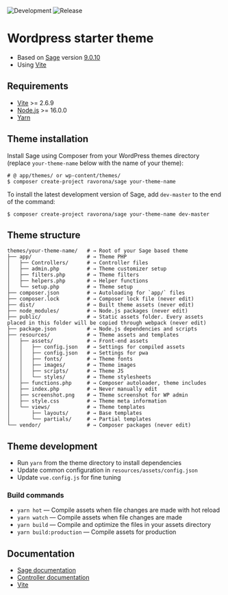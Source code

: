![Development](https://github.com/ravorona/sage/actions/workflows/develop.yml/badge.svg) ![Release](https://github.com/ravorona/sage/actions/workflows/publish.yml/badge.svg)

# Wordpress starter theme

* Based on [Sage](https://roots.io/sage/) version [9.0.10](https://github.com/roots/sage/releases/tag/9.0.9)
* Using [Vite](https://vitejs.dev)


## Requirements

* [Vite](https://vitejs.dev) >= 2.6.9
* [Node.js](http://nodejs.org/) >= 16.0.0
* [Yarn](https://yarnpkg.com/en/docs/install)

## Theme installation

Install Sage using Composer from your WordPress themes directory (replace `your-theme-name` below with the name of your theme):

```shell
# @ app/themes/ or wp-content/themes/
$ composer create-project ravorona/sage your-theme-name
```

To install the latest development version of Sage, add `dev-master` to the end of the command:

```shell
$ composer create-project ravorona/sage your-theme-name dev-master
```

## Theme structure

```shell
themes/your-theme-name/   # → Root of your Sage based theme
├── app/                  # → Theme PHP
│   ├── Controllers/      # → Controller files
│   ├── admin.php         # → Theme customizer setup
│   ├── filters.php       # → Theme filters
│   ├── helpers.php       # → Helper functions
│   └── setup.php         # → Theme setup
├── composer.json         # → Autoloading for `app/` files
├── composer.lock         # → Composer lock file (never edit)
├── dist/                 # → Built theme assets (never edit)
├── node_modules/         # → Node.js packages (never edit)
├── public/               # → Static assets folder. Every assets placed in this folder will be copied through webpack (never edit)
├── package.json          # → Node.js dependencies and scripts
├── resources/            # → Theme assets and templates
│   ├── assets/           # → Front-end assets
│   │   ├── config.json   # → Settings for compiled assets
│   │   ├── config.json   # → Settings for pwa
│   │   ├── fonts/        # → Theme fonts
│   │   ├── images/       # → Theme images
│   │   ├── scripts/      # → Theme JS
│   │   └── styles/       # → Theme stylesheets
│   ├── functions.php     # → Composer autoloader, theme includes
│   ├── index.php         # → Never manually edit
│   ├── screenshot.png    # → Theme screenshot for WP admin
│   ├── style.css         # → Theme meta information
│   └── views/            # → Theme templates
│       ├── layouts/      # → Base templates
│       └── partials/     # → Partial templates
└── vendor/               # → Composer packages (never edit)
```

## Theme development

* Run `yarn` from the theme directory to install dependencies
* Update common configuration in `resources/assets/config.json`
* Update `vue.config.js` for fine tuning

### Build commands

* `yarn hot` — Compile assets when file changes are made with hot reload
* `yarn watch` — Compile assets when file changes are made
* `yarn build` — Compile and optimize the files in your assets directory
* `yarn build:production` — Compile assets for production

## Documentation

* [Sage documentation](https://roots.io/sage/docs/)
* [Controller documentation](https://github.com/soberwp/controller#usage)
* [Vite](https://vitejs.dev/guide/)
